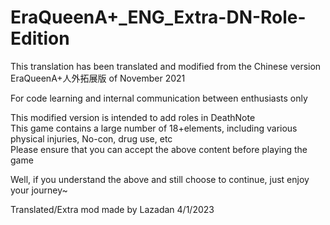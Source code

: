 # EraQueenA+_ENG_Extra-DN-Role-Edition
This translation has been translated and modified from the Chinese version EraQueenA+人外拓展版 of November 2021  

For code learning and internal communication between enthusiasts only 


This modified version is intended to add roles in DeathNote  
This game contains a large number of 18+elements, including various physical injuries, No-con, drug use, etc  
Please ensure that you can accept the above content before playing the game  


Well, if you understand the above and still choose to continue, just enjoy your journey~  


Translated/Extra mod made by Lazadan 4/1/2023

